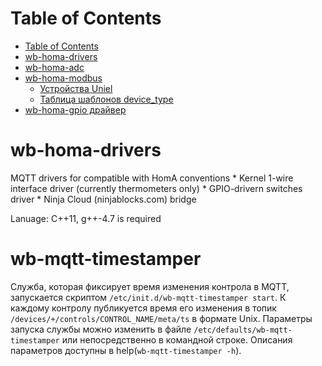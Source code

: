 Table of Contents
=================

  * [Table of Contents](#table-of-contents)
  * [wb-homa-drivers](#wb-homa-drivers)
  * [wb-homa-adc](wb-homa-adc/README.md)
  * [wb-homa-modbus](wb-homa-modbus/README.md)
    * [Устройства Uniel](wb-homa-modbus/README.md#%D0%A3%D1%81%D1%82%D1%80%D0%BE%D0%B9%D1%81%D1%82%D0%B2%D0%B0-uniel)
    * [Таблица шаблонов device_type](wb-homa-modbus/README.md#%D0%A2%D0%B0%D0%B1%D0%BB%D0%B8%D1%86%D0%B0-%D1%88%D0%B0%D0%B1%D0%BB%D0%BE%D0%BD%D0%BE%D0%B2-device_type)
  * [wb-homa-gpio драйвер](wb-homa-gpio/README.md)



wb-homa-drivers
===============
MQTT drivers for compatible with HomA conventions
    * Kernel 1-wire interface driver (currently thermometers only)
    * GPIO-drivern switches driver
    * Ninja Cloud (ninjablocks.com) bridge


Lanuage: C++11, g++-4.7 is required




wb-mqtt-timestamper 
====================

Служба, которая фиксирует время изменения контрола в MQTT,  
запускается скриптом `/etc/init.d/wb-mqtt-timestamper start`. К каждому контролу публикуется время его изменения 
в топик `/devices/+/controls/CONTROL_NAME/meta/ts` в формате Unix. Параметры запуска службы можно изменить в файле 
`/etc/defaults/wb-mqtt-timestamper` или непосредственно в командной строке.
Описания параметров доступны в help(```wb-mqtt-timestamper -h```).
